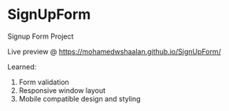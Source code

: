 # SignUpForm

Signup Form Project

Live preview @ https://mohamedwshaalan.github.io/SignUpForm/

Learned:
1. Form validation
2. Responsive window layout
3. Mobile compatible design and styling
